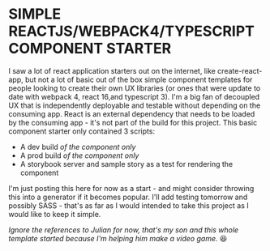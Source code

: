 # SIMPLE REACTJS/WEBPACK4/TYPESCRIPT COMPONENT STARTER
I saw a lot of react application starters out on the internet, like create-react-app, but not a lot of basic out of the box simple component templates for people looking to create their own UX libraries (or ones that were update to date with webpack 4, react 16,and typescript 3).  I'm a big fan of decoupled UX that is independently deployable and testable without depending on the consuming app.  React is an external dependency that needs to be loaded by the consuming app - it's not part of the build for this project.  This basic component starter only contained 3 scripts:

- A dev build *of the component only*
- A prod build *of the component only*
- A storybook server and sample story as a test for rendering the component 

I'm just posting this here for now as a start - and might consider throwing this into a generator if it becomes popular.  I'll add testing tomorrow and possibly SASS - that's as far as I would intended to take this project as I would like to keep it simple.

*Ignore the references to Julian for now, that's my son and this whole template started because I'm helping him make a video game.* :laughing:
